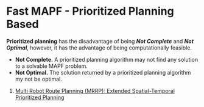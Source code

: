 # Fast MAPF - Prioritized Planning Based
**Prioritized planning** has the disadvantage of being ***Not Complete*** and ***Not Optimal***, however, it has the advantage of being computationally feasible.
- **Not Complete.** A prioritized planning algorithm may not find any solution to a solvable MAPF problem.
- **Not Optimal.** The solution returned by a prioritized planning algorithm my not be optimal.
1. [Multi Robot Route Planning (MRRP): Extended Spatial-Temporal Prioritized Planning](https://ieeexplore.ieee.org/abstract/document/8968465)
